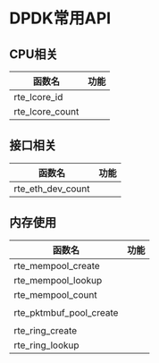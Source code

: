 # DPDK常用API

## CPU相关

| 函数名                       | 功能                          |
|------------------------------|-------------------------------|
| rte_lcore_id              |   |
| rte_lcore_count              |   |

## 接口相关

| 函数名                       | 功能                          |
|------------------------------|-------------------------------|
| rte_eth_dev_count            |   |



## 内存使用

| 函数名                       | 功能                          |
|------------------------------|-------------------------------|
| rte_mempool_create           |    |
| rte_mempool_lookup           |    |
| rte_mempool_count            |    |
|                              |    |
| rte_pktmbuf_pool_create      |    |
|                              |    |
| rte_ring_create              |    |
| rte_ring_lookup              |    |



